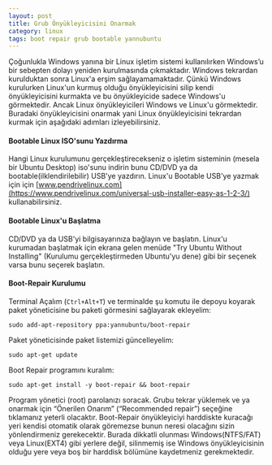 ```yaml
---
layout: post
title: Grub Önyükleyicisini Onarmak
category: linux
tags: boot repair grub bootable yannubuntu
---
```


Çoğunlukla Windows yanına bir Linux işletim sistemi kullanılırken Windows’u bir sebepten dolayı yeniden kurulmasında çıkmaktadır. Windows tekrardan kurulduktan sonra Linux'a erşim sağlayamamaktadır. Çünkü Windows kurulurken Linux'un kurmuş olduğu önyükleyicisini silip kendi önyükleyicisini kurmakta ve bu önyükleyicide sadece Windows'u görmektedir. Ancak Linux önyükleyicileri Windows ve Linux'u görmektedir. Buradaki önyükleyicisini onarmak yani Linux önyükleyicisini tekrardan kurmak için aşağıdaki adımları izleyebilirsiniz.

#### Bootable Linux ISO'sunu Yazdırma

Hangi Linux kurulumunu gerçekleştirecekseniz o  işletim sisteminin (mesela bir Ubuntu Desktop) iso'sunu indirin bunu CD/DVD ya da bootable(ilklendirilebilir) USB'ye yazdırın. Linux'u Bootable USB'ye yazmak için için [www.pendrivelinux.com](https://www.pendrivelinux.com/universal-usb-installer-easy-as-1-2-3/) kullanabilirsiniz.

#### Bootable Linux'u Başlatma

CD/DVD ya da USB'yi bilgisayarınıza bağlayın ve başlatın. Linux'u kurumadan başlatmak için ekrana gelen menüde "Try Ubuntu Without Installing" (Kurulumu gerçekleştirmeden Ubuntu'yu dene) gibi bir seçenek varsa bunu seçerek başlatın.

#### Boot-Repair Kurulumu

Terminal Açalım (`Ctrl+Alt+T`) ve terminalde şu komutu ile depoyu koyarak paket yöneticisine bu paketi görmesini sağlayarak ekleyelim:

    sudo add-apt-repository ppa:yannubuntu/boot-repair

Paket yöneticisinde paket listemizi güncelleyelim:

    sudo apt-get update

Boot Repair programını kuralım:

    sudo apt-get install -y boot-repair && boot-repair

Program yönetici (root) parolanızı soracak. Grubu tekrar yüklemek ve ya onarmak için “Önerilen Onarım” (“Recommended repair”) seçeğine tıklamanız yeterli olacaktır. Boot-Repair önyükleyiciyi harddiskte kuracağı yeri kendisi otomatik olarak göremezse bunun neresi olacağını sizin yönlendirmeniz gerekecektir. Burada dikkatli olunması Windows(NTFS/FAT) veya Linux(EXT4) gibi yerlere değil, silinmemiş ise Windows önyükleyicisinin olduğu yere veya boş bir harddisk bölümüne kaydetmeniz gerekmektedir.

